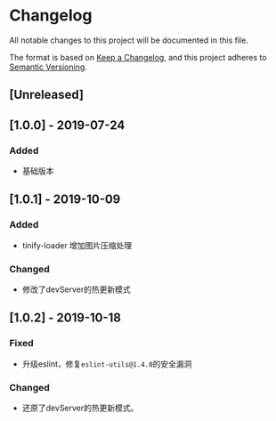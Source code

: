 # Changelog
All notable changes to this project will be documented in this file.

The format is based on [Keep a Changelog](https://keepachangelog.com/en/1.0.0/),
and this project adheres to [Semantic Versioning](https://semver.org/spec/v2.0.0.html).

## [Unreleased]

## [1.0.0] - 2019-07-24
### Added
- 基础版本

## [1.0.1] - 2019-10-09
### Added
- tinify-loader 增加图片压缩处理

### Changed
- 修改了devServer的热更新模式

## [1.0.2] - 2019-10-18
### Fixed
- 升级eslint，修复`eslint-utils@1.4.0`的安全漏洞

### Changed
- 还原了devServer的热更新模式。
